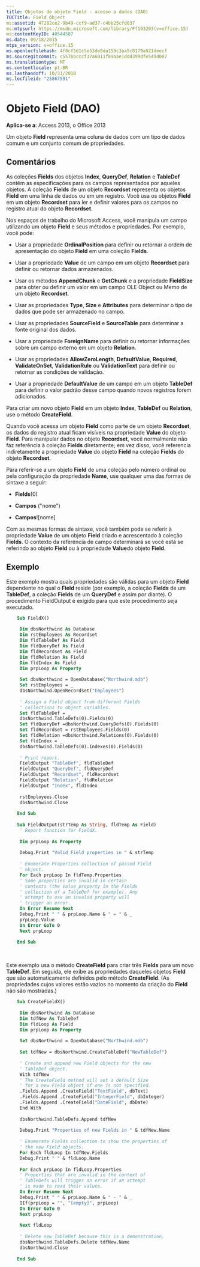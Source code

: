 ```yaml
---
title: Objetos de objeto Field - acesso a dados (DAO)
TOCTitle: Field Object
ms:assetid: 47282ce2-9b49-ccf9-ad37-c4bb25cfd037
ms:mtpsurl: https://msdn.microsoft.com/library/Ff193203(v=office.15)
ms:contentKeyID: 48544587
ms.date: 09/18/2015
mtps_version: v=office.15
ms.openlocfilehash: 4f8cf561c5e53de9da159c3aa5c8179a921deecf
ms.sourcegitcommit: c557bbcccf37a6011f89aae1ddd399dfe549d087
ms.translationtype: MT
ms.contentlocale: pt-BR
ms.lasthandoff: 10/31/2018
ms.locfileid: "25867591"
---
```

# <a name="field-object-dao"></a>Objeto Field (DAO)

**Aplica-se a**: Access 2013, o Office 2013

Um objeto **Field** representa uma coluna de dados com um tipo de dados comum e um conjunto comum de propriedades.

## <a name="remarks"></a>Comentários

As coleções **Fields** dos objetos **Index**, **QueryDef**, **Relation** e **TableDef** contêm as especificações para os campos representados por aqueles objetos. A coleção **Fields** de um objeto **Recordset** representa os objetos **Field** em uma linha de dados ou em um registro. Você usa os objetos **Field** em um objeto **Recordset** para ler e definir valores para os campos no registro atual do objeto **Recordset**.

Nos espaços de trabalho do Microsoft Access, você manipula um campo utilizando um objeto **Field** e seus métodos e propriedades. Por exemplo, você pode:

  - Usar a propriedade **OrdinalPosition** para definir ou retornar a ordem de apresentação do objeto **Field** em uma coleção **Fields**.

  - Usar a propriedade **Value** de um campo em um objeto **Recordset** para definir ou retornar dados armazenados.

  - Usar os métodos **AppendChunk** e **GetChunk** e a propriedade **FieldSize** para obter ou definir um valor em um campo OLE Object ou Memo de um objeto **Recordset**.

  - Usar as propriedades **Type**, **Size** e **Attributes** para determinar o tipo de dados que pode ser armazenado no campo.

  - Usar as propriedades **SourceField** e **SourceTable** para determinar a fonte original dos dados.

  - Usar a propriedade **ForeignName** para definir ou retornar informações sobre um campo externo em um objeto **Relation**.

  - Usar as propriedades **AllowZeroLength**, **DefaultValue**, **Required**, **ValidateOnSet**, **ValidationRule** ou **ValidationText** para definir ou retornar as condições de validação.

  - Usar a propriedade **DefaultValue** de um campo em um objeto **TableDef** para definir o valor padrão desse campo quando novos registros forem adicionados.

Para criar um novo objeto **Field** em um objeto **Index**, **TableDef** ou **Relation**, use o método **CreateField**.

Quando você acessa um objeto **Field** como parte de um objeto **Recordset**, os dados do registro atual ficam visíveis na propriedade **Value** do objeto **Field**. Para manipular dados no objeto **Recordset**, você normalmente não faz referência à coleção **Fields** diretamente; em vez disso, você referencia indiretamente a propriedade **Value** do objeto **Field** na coleção **Fields** do objeto **Recordset**.

Para referir-se a um objeto **Field** de uma coleção pelo número ordinal ou pela configuração da propriedade **Name**, use qualquer uma das formas de sintaxe a seguir:

- **Fields**(0)

- **Campos** ("nome")

- **Campos**\!\[nome\]

Com as mesmas formas de sintaxe, você também pode se referir à propriedade **Value** de um objeto **Field** criado e acrescentado à coleção **Fields**. O contexto da referência de campo determinará se você está se referindo ao objeto **Field** ou à propriedade **Value**do objeto **Field**.

## <a name="example"></a>Exemplo

Este exemplo mostra quais propriedades são válidas para um objeto **Field** dependente no qual o **Field** reside (por exemplo, a coleção **Fields** de um **TableDef**, a coleção **Fields** de um **QueryDef** e assim por diante). O procedimento FieldOutput é exigido para que este procedimento seja executado.

```vb
    Sub FieldX() 
     
     Dim dbsNorthwind As Database 
     Dim rstEmployees As Recordset 
     Dim fldTableDef As Field 
     Dim fldQueryDef As Field 
     Dim fldRecordset As Field 
     Dim fldRelation As Field 
     Dim fldIndex As Field 
     Dim prpLoop As Property 
     
     Set dbsNorthwind = OpenDatabase("Northwind.mdb") 
     Set rstEmployees = _ 
     dbsNorthwind.OpenRecordset("Employees") 
     
     ' Assign a Field object from different Fields 
     ' collections to object variables. 
     Set fldTableDef = _ 
     dbsNorthwind.TableDefs(0).Fields(0) 
     Set fldQueryDef =dbsNorthwind.QueryDefs(0).Fields(0) 
     Set fldRecordset = rstEmployees.Fields(0) 
     Set fldRelation =dbsNorthwind.Relations(0).Fields(0) 
     Set fldIndex = _ 
     dbsNorthwind.TableDefs(0).Indexes(0).Fields(0) 
     
     ' Print report. 
     FieldOutput "TableDef", fldTableDef 
     FieldOutput "QueryDef", fldQueryDef 
     FieldOutput "Recordset", fldRecordset 
     FieldOutput "Relation", fldRelation 
     FieldOutput "Index", fldIndex 
     
     rstEmployees.Close 
     dbsNorthwind.Close 
     
    End Sub 
     
    Sub FieldOutput(strTemp As String, fldTemp As Field) 
     ' Report function for FieldX. 
     
     Dim prpLoop As Property 
     
     Debug.Print "Valid Field properties in " & strTemp 
     
     ' Enumerate Properties collection of passed Field 
     ' object. 
     For Each prpLoop In fldTemp.Properties 
     ' Some properties are invalid in certain 
     ' contexts (the Value property in the Fields 
     ' collection of a TableDef for example). Any 
     ' attempt to use an invalid property will 
     ' trigger an error. 
     On Error Resume Next 
     Debug.Print " " & prpLoop.Name & " = " & _ 
     prpLoop.Value 
     On Error GoTo 0 
     Next prpLoop 
     
    End Sub 
```

<br/>

Este exemplo usa o método **CreateField** para criar três **Fields** para um novo **TableDef**. Em seguida, ele exibe as propriedades daqueles objetos **Field** que são automaticamente definidos pelo método **CreateField**. (As propriedades cujos valores estão vazios no momento da criação do **Field** não são mostradas.)

```vb
    Sub CreateFieldX() 
     
     Dim dbsNorthwind As Database 
     Dim tdfNew As TableDef 
     Dim fldLoop As Field 
     Dim prpLoop As Property 
     
     Set dbsNorthwind = OpenDatabase("Northwind.mdb") 
     
     Set tdfNew = dbsNorthwind.CreateTableDef("NewTableDef") 
     
     ' Create and append new Field objects for the new 
     ' TableDef object. 
     With tdfNew 
     ' The CreateField method will set a default Size 
     ' for a new Field object if one is not specified. 
     .Fields.Append .CreateField("TextField", dbText) 
     .Fields.Append .CreateField("IntegerField", dbInteger) 
     .Fields.Append .CreateField("DateField", dbDate) 
     End With 
     
     dbsNorthwind.TableDefs.Append tdfNew 
     
     Debug.Print "Properties of new Fields in " & tdfNew.Name 
     
     ' Enumerate Fields collection to show the properties of 
     ' the new Field objects. 
     For Each fldLoop In tdfNew.Fields 
     Debug.Print " " & fldLoop.Name 
     
     For Each prpLoop In fldLoop.Properties 
     ' Properties that are invalid in the context of 
     ' TableDefs will trigger an error if an attempt 
     ' is made to read their values. 
     On Error Resume Next 
     Debug.Print " " & prpLoop.Name & " - " & _ 
     IIf(prpLoop = "", "[empty]", prpLoop) 
     On Error GoTo 0 
     Next prpLoop 
     
     Next fldLoop 
     
     ' Delete new TableDef because this is a demonstration. 
     dbsNorthwind.TableDefs.Delete tdfNew.Name 
     dbsNorthwind.Close 
     
    End Sub
```
